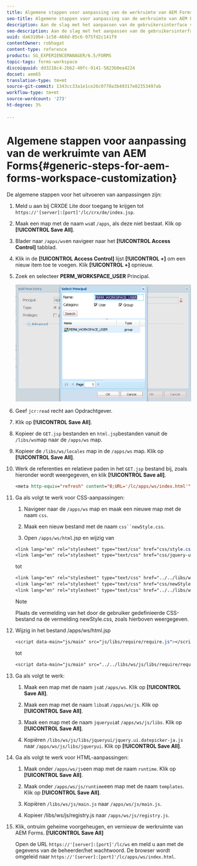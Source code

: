 ```yaml
---
title: Algemene stappen voor aanpassing van de werkruimte van AEM Forms
seo-title: Algemene stappen voor aanpassing van de werkruimte van AEM Forms
description: Aan de slag met het aanpassen van de gebruikersinterface van de werkruimte AEM Forms.
seo-description: Aan de slag met het aanpassen van de gebruikersinterface van de werkruimte AEM Forms.
uuid: da6310b4-1c58-468d-85c6-975fd2c141f9
contentOwner: robhagat
content-type: reference
products: SG_EXPERIENCEMANAGER/6.5/FORMS
topic-tags: forms-workspace
discoiquuid: dd3218c4-2bb2-40fc-9141-5823b0ea4224
docset: aem65
translation-type: tm+mt
source-git-commit: 1343cc33a1e1ce26c0770a3b49317e82353497ab
workflow-type: tm+mt
source-wordcount: '273'
ht-degree: 3%

---
```



# Algemene stappen voor aanpassing van de werkruimte van AEM Forms{#generic-steps-for-aem-forms-workspace-customization}

De algemene stappen voor het uitvoeren van aanpassingen zijn:

1. Meld u aan bij CRXDE Lite door toegang te krijgen tot `https://'[server]:[port]'/lc/crx/de/index.jsp`.
1. Maak een map met de naam `ws`at `/apps`, als deze niet bestaat. Klik op **[!UICONTROL Save All]**.
1. Blader naar `/apps/ws`en navigeer naar het **[!UICONTROL Access Control]** tabblad.
1. Klik in de **[!UICONTROL Access Control]** lijst **[!UICONTROL +]** om een nieuw item toe te voegen. Klik **[!UICONTROL +]** opnieuw.
1. Zoek en selecteer **PERM_WORKSPACE_USER** Principal.

   ![Selecteer PERM_WORKSPACE_USER principal als onderdeel van de algemene stappen om de HTML-werkruimte aan te passen](assets/perm_workspace_user.png)

1. Geef `jcr:read` recht aan Opdrachtgever.
1. Klik op **[!UICONTROL Save All]**.
1. Kopieer de `GET.jsp` bestanden en `html.jsp`bestanden vanuit de `/libs/ws`map naar de `/apps/ws` map.
1. Kopieer de `/libs/ws/locales` map in de `/apps/ws` map. Klik op **[!UICONTROL Save All]**.
1. Werk de referenties en relatieve paden in het `GET.jsp` bestand bij, zoals hieronder wordt weergegeven, en klik **[!UICONTROL Save all]**.

   ```jsp
   <meta http-equiv="refresh" content="0;URL='/lc/apps/ws/index.html'" />
   ```

1. Ga als volgt te werk voor CSS-aanpassingen:

   1. Navigeer naar de `/apps/ws` map en maak een nieuwe map met de naam `css`.

   1. Maak een nieuw bestand met de naam `css``newStyle.css`.

   1. Open `/apps/ws/html`.jsp en wijzig van

   ```css
   <link lang="en" rel="stylesheet" type="text/css" href="css/style.css" />
   <link lang="en" rel="stylesheet" type="text/css" href="css/jquery-ui.css"/>
   ```

   tot

   ```css
   <link lang="en" rel="stylesheet" type="text/css" href="../../libs/ws/css/style.css" />
   <link lang="en" rel="stylesheet" type="text/css" href="css/newStyle.css" />
   <link lang="en" rel="stylesheet" type="text/css" href="../../libs/ws/css/jquery-ui.css"/>
   ```

   >[!NOTE]
   >
   >Plaats de vermelding van het door de gebruiker gedefinieerde CSS-bestand na de vermelding newStyle.css, zoals hierboven weergegeven.

1. Wijzig in het bestand /apps/ws/html.jsp

   ```css
   <script data-main="js/main" src="js/libs/require/require.js"></script>
   ```

   tot

   ```css
   <script data-main="js/main" src="../../libs/ws/js/libs/require/require.js"></script>
   ```

1. Ga als volgt te werk:

   1. Maak een map met de naam `js`at `/apps/ws`. Klik op **[!UICONTROL Save All]**.

   1. Maak een map met de naam `libs`at `/apps/ws/js`. Klik op **[!UICONTROL Save All]**.

   1. Maak een map met de naam `jqueryui`at `/apps/ws/js/libs`. Klik op **[!UICONTROL Save All]**.

   1. Kopiëren `/libs/ws/js/libs/jqueryui/jquery.ui.datepicker-ja.js` naar `/apps/ws/js/libs/jqueryui`. Klik op **[!UICONTROL Save All]**.

1. Ga als volgt te werk voor HTML-aanpassingen:

   1. Maak onder `/apps/ws/js`een map met de naam `runtime`. Klik op **[!UICONTROL Save All]**.

   1. Maak onder `/apps/ws/js/runtime`een map met de naam `templates`. Klik op **[!UICONTROL Save All]**.

   1. Kopiëren `/libs/ws/js/main.js` naar `/apps/ws/js/main.js`.

   1. Kopieer /libs/ws/js/registry.js naar `/apps/ws/js/registry.js`.

1. Klik, ontruim geheime voorgeheugen, en vernieuw de werkruimte van AEM Forms. **[!UICONTROL Save All]**

   Open de URL `https://'[server]:[port]'/lc/ws` en meld u aan met de gegevens van de beheerder/het wachtwoord. De browser wordt omgeleid naar `https://'[server]:[port]'/lc/apps/ws/index.html`.
